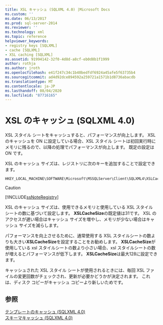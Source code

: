 ```yaml
---
title: XSL キャッシュ (SQLXML 4.0) |Microsoft Docs
ms.custom: ''
ms.date: 06/13/2017
ms.prod: sql-server-2014
ms.reviewer: ''
ms.technology: xml
ms.topic: reference
helpviewer_keywords:
- registry keys [SQLXML]
- cache [SQLXML]
- XSL caching [SQLXML]
ms.assetid: 91994142-32f0-4d8d-a8cf-eb0d8b1f1999
author: rothja
ms.author: jroth
ms.openlocfilehash: e41f247c34c1b40bedfdf6924a45afe5f63735b4
ms.sourcegitcommit: ad4d92dce894592a259721a1571b1d8736abacdb
ms.translationtype: MT
ms.contentlocale: ja-JP
ms.lasthandoff: 08/04/2020
ms.locfileid: "87716165"
---
```

# <a name="xsl-caching-sqlxml-40"></a>XSL のキャッシュ (SQLXML 4.0)
  XSL スタイル シートをキャッシュすると、パフォーマンスが向上します。 XSL のキャッシュを ON に設定している場合、XSL スタイル シートは初回実行時にメモリに残るので、以降の処理でパフォーマンスが向上します。 既定の設定は ON です。  
  
 XSL のキャッシュ サイズは、レジストリに次のキーを追加することで設定できます。  
  
```  
HKEY_LOCAL_MACHINE\SOFTWARE\Microsoft\MSSQLServer\Client\SQLXML4\XSLCacheSize  
```  
  
> [!CAUTION]  
>  [!INCLUDE[ssNoteRegistry](../../../includes/ssnoteregistry-md.md)]  
  
 XSL のキャッシュ サイズは、使用できるメモリと使用している XSL スタイル シートの数に基づいて設定します。 **XSLCacheSize**の既定値は31です。 XSL のアクセスが遅い場合はキャッシュ サイズを増やし、メモリが少ない場合はキャッシュ サイズを減らします。  
  
 パフォーマンスを向上させるために、通常使用する XSL スタイルシートの数よりも大きい**XSLCacheSize**を設定することをお勧めします。 **XSLCacheSize**が使用している xsl スタイルシートの数より小さい場合、xsl スタイルシートの数が増えるとパフォーマンスが低下します。 **XSLCacheSize**は最大128に設定できます。  
  
 キャッシュされた XSL スタイル シートが使用されるときには、毎回 XSL ファイルの変更回数がチェックされ、更新が必要かどうかが決定されます。 これは、ディスク コピーがキャッシュ コピーより新しいためです。  
  
## <a name="see-also"></a>参照  
 [テンプレートのキャッシュ &#40;SQLXML 4.0&#41;](template-caching-sqlxml-4-0.md)   
 [スキーマキャッシュ &#40;SQLXML 4.0&#41;](schema-caching-sqlxml-4-0.md)  
  
  
